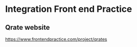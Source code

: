 # Integration Front end Practice

## Qrate website

https://www.frontendpractice.com/project/qrates
